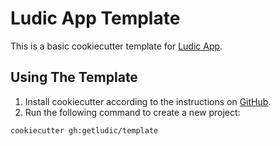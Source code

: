 # Ludic App Template

This is a basic cookiecutter template for [Ludic App](https://github.com/getludic/ludic).

## Using The Template

1. Install cookiecutter according to the instructions on [GitHub](https://github.com/cookiecutter/cookiecutter).
2. Run the following command to create a new project:

```
cookiecutter gh:getludic/template
```
